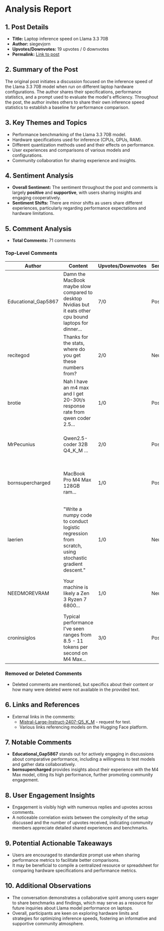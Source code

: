# Analysis Report

## 1. Post Details
- **Title:** Laptop inference speed on Llama 3.3 70B
- **Author:** siegevjorn
- **Upvotes/Downvotes:** 19 upvotes / 0 downvotes
- **Permalink:** [Link to post](https://www.reddit.com/r/LocalLLaMA/comments/1hgkxne/laptop_inference_speed_on_llama_33_70b/)

## 2. Summary of the Post
The original post initiates a discussion focused on the inference speed of the Llama 3.3 70B model when run on different laptop hardware configurations. The author shares their specifications, performance statistics, and a prompt used to evaluate the model's efficiency. Throughout the post, the author invites others to share their own inference speed statistics to establish a baseline for performance comparison.

## 3. Key Themes and Topics
- Performance benchmarking of the Llama 3.3 70B model.
- Hardware specifications used for inference (CPUs, GPUs, RAM).
- Different quantization methods used and their effects on performance.
- User experiences and comparisons of various models and configurations.
- Community collaboration for sharing experience and insights.

## 4. Sentiment Analysis
- **Overall Sentiment:** The sentiment throughout the post and comments is largely **positive** and **supportive**, with users sharing insights and engaging cooperatively.
- **Sentiment Shifts:** There are minor shifts as users share different experiences, particularly regarding performance expectations and hardware limitations.

## 5. Comment Analysis
- **Total Comments:** 71 comments

### Top-Level Comments
| **Author**                | **Content**                                                                                                                                                                                 | **Upvotes/Downvotes** | **Sentiment** | **Replies**                                                                                                           |
|---------------------------|---------------------------------------------------------------------------------------------------------------------------------------------------------------------------------------------|-----------------------|----------------|-----------------------------------------------------------------------------------------------------------------------|
| Educational_Gap5867       | Damn the MacBook maybe slow compared to desktop Nvidias but it eats other cpu bound laptops for dinner...                                                                                                     | 7/0                   | Positive        | @siegevjorn: "Sure thing. Which 32B do you want to try?"                                                        |
| recitegod                 | Thanks for the stats, where do you get these numbers from?                                                                                                                                   | 2/0                   | Neutral         | @siegevjorn: "You can just run ollama with ..."                                                                     |
| brotie                    | Nah I have an m4 max and I get 20-30t/s response rate from qwen coder 2.5...                                                                                                           | 1/0                   | Positive        | @siegevjorn: "Oops that's my mistake. M4 max use case was for llama3 70B..."                                         |
| MrPecunius                | Qwen2.5-coder 32B Q4_K_M ... | 2/0                   | Positive        | See other replies regarding performance and specs.                                                                    |
| bornsupercharged          | MacBook Pro M4 Max 128GB ram...                                                                                                                                                           | 1/0                   | Positive        | Follow-up comments sharing stats and comparisons for various models.                                                 |
| laerien                   | "Write a numpy code to conduct logistic regression from scratch, using stochastic gradient descent."                                                                                   | 1/0                   | Neutral         | Sharing performance stats of their own setup.                                                                         |
| NEEDMOREVRAM              | Your machine is likely a Zen 3 Ryzen 7 6800...                                                                                                                                           | 1/0                   | Neutral         | Comments about specifications and performance factors.                                                                 |
| croninsiglos              | Typical performance I've seen ranges from 8.5 - 11 tokens per second on M4 Max...                                                                                                      | 3/0                   | Positive        | Engaging in comparing hardware specs.                                                                                |

### Removed or Deleted Comments
- Deleted comments are mentioned, but specifics about their content or how many were deleted were not available in the provided text.

## 6. Links and References
- External links in the comments:
    - [Mistral-Large-Instruct-2407-Q5_K_M](https://huggingface.co/bartowski/Mistral-Large-Instruct-2407-GGUF/tree/main/Mistral-Large-Instruct-2407-Q5_K_M) - request for test.
    - Various links referencing models on the Hugging Face platform.
  
## 7. Notable Comments
- **Educational_Gap5867** stands out for actively engaging in discussions about comparative performance, including a willingness to test models and gather data collaboratively.
- **bornsupercharged** provides insights about their experience with the M4 Max model, citing its high performance, further promoting community engagement.

## 8. User Engagement Insights
- Engagement is visibly high with numerous replies and upvotes across comments.
- A noticeable correlation exists between the complexity of the setup discussed and the number of upvotes received, indicating community members appreciate detailed shared experiences and benchmarks.

## 9. Potential Actionable Takeaways
- Users are encouraged to standardize prompt use when sharing performance metrics to facilitate better comparisons.
- It may be beneficial to compile a centralized resource or spreadsheet for comparing hardware specifications and performance metrics.

## 10. Additional Observations
- The conversation demonstrates a collaborative spirit among users eager to share benchmarks and findings, which may serve as a resource for future inquiries about Llama model performance on laptops. 
- Overall, participants are keen on exploring hardware limits and strategies for optimizing inference speeds, fostering an informative and supportive community atmosphere.